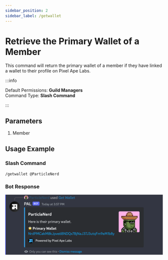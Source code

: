 ```yaml
---
sidebar_position: 2
sidebar_label: /getwallet
---
```


# Retrieve the Primary Wallet of a Member

This command will return the primary wallet of a member if they have linked a wallet to their profile on Pixel Ape Labs.

:::info

Default Permissions: **Guild Managers**  
Command Type: **Slash Command**

:::

## Parameters

1. Member

## Usage Example

### Slash Command

```
/getwallet @ParticleNerd
```

### Bot Response

![/getwallet Response](../../assets/get-wallet-response.png)
